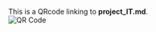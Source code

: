 This is a QRcode linking to **project_IT.md**.
\
![QR Code](https://quickchart.io/qr?text=https%3A%2F%2Fgithub.com%2Fciao&size=200)
